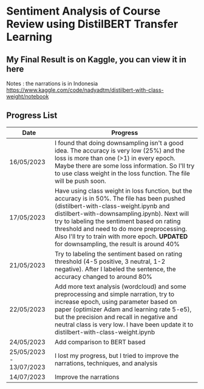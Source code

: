 # Sentiment Analysis of Course Review using DistilBERT Transfer Learning

## My Final Result is on Kaggle, you can view it in here
Notes : the narrations is in Indonesia
https://www.kaggle.com/code/nadyadtm/distilbert-with-class-weight/notebook

## Progress List

| Date  | Progress |
| ------------- | ------------- |
| 16/05/2023  | I found that doing downsampling isn't a good idea. The accuracy is very low (25%) and the loss is more than one (>1) in every epoch. Maybe there are some loss information. So I'll try to use class weight in the loss function. The file will be push soon.  |
| 17/05/2023 | Have using class weight in loss function, but the accuracy is in 50%. The file has been pushed (distilbert-with-class-weight.ipynb and distilbert-with-downsampling.ipynb). Next will try to labeling the sentiment based on rating threshold and need to do more preprocessing. Also I'll try to train with more epoch. **UPDATED** for downsampling, the result is around 40%|
| 21/05/2023 | Try to labeling the sentiment based on rating threshold (4-5 positive, 3 neutral, 1-2 negative). After I labeled the sentence, the accuracy changed to around 80% |
| 22/05/2023 | Add more text analysis (wordcloud) and some preprocessing and simple narration, try to increase epoch, using parameter based on paper (optimizer Adam and learning rate 5-e5), but the precision and recall in negative and neutral class is very low. I have been update it to distilbert-with-class-weight.ipynb |
| 24/05/2023 | Add comparison to BERT based |
| 25/05/2023 - 13/07/2023 | I lost my progress, but I tried to improve the narrations, techniques, and analysis |
| 14/07/2023 | Improve the narrations |
